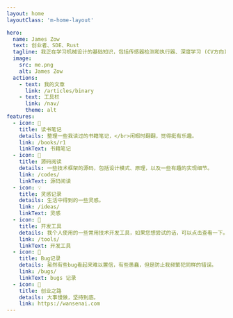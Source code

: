 ```yaml
---
layout: home
layoutClass: 'm-home-layout'

hero:
  name: James Zow
  text: 创业者、SDE、Rust
  tagline: 我正在学习机械设计的基础知识，包括传感器检测和执行器、深度学习 (CV方向)、神经网络、嵌入式系统设计和微控制器接口。
  image:
    src: me.png
    alt: James Zow
  actions:
    - text: 我的文章
      link: /articles/binary
    - text: 工具栏
      link: /nav/
      theme: alt
features:
  - icon: 📖
    title: 读书笔记
    details: 整理一些我读过的书籍笔记，</br>闲暇时翻翻，觉得挺有乐趣。
    link: /books/r1
    linkText: 书籍笔记
  - icon: 📘
    title: 源码阅读
    details: 一些技术框架的源码，包括设计模式、原理，以及一些有趣的实现细节。
    link: /codes/
    linkText: 源码阅读
  - icon: 💡
    title: 灵感记录
    details: 生活中得到的一些灵感。
    link: /ideas/
    linkText: 灵感
  - icon: 🧰
    title: 开发工具
    details: 我个人使用的一些常用技术开发工具，如果您想尝试的话，可以点击查看一下。
    link: /tools/
    linkText: 开发工具
  - icon: 🐞
    title: Bug记录
    details: 虽然有些bug看起来难以置信，有些愚蠢，但是防止我频繁犯同样的错误。
    link: /bugs/
    linkText: bugs 记录
  - icon: 💯
    title: 创业之路
    details: 大事慢做，坚持到底。
    link: https://wansenai.com
---
```


<style>
/*爱的魔力转圈圈*/
.m-home-layout .image-src:hover {
  transform: translate(-50%, -50%) rotate(666turn);
  transition: transform 59s 1s cubic-bezier(0.3, 0, 0.8, 1);
}

.m-home-layout .details small {
  opacity: 0.8;
}

.m-home-layout .bottom-small {
  display: block;
  margin-top: 2em;
  text-align: right;
}
</style>
